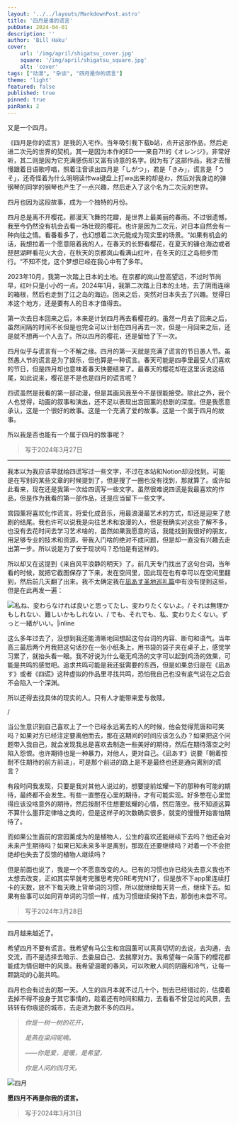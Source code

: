 ```yaml
---
layout: '../../layouts/MarkdownPost.astro'
title: '四月是谁的谎言'
pubDate: 2024-04-01
description: ''
author: 'Bill Haku'
cover:
    url: '/img/april/shigatsu_cover.jpg'
    square: '/img/april/shigatsu_square.jpg'
    alt: 'cover'
tags: ["动漫", "杂谈", "四月是你的谎言"]
theme: 'light'
featured: false
published: true
pinned: true
pinRank: 2
---
```


又是一个四月。

《四月是你的谎言》是我的入宅作。当年吸引我下载b站，点开这部作品，然后走进二次元的世界的契机，其一是因为本作的ED——来自7!!的《オレンジ》，非常好听，其二则是因为它充满感伤却又富有诗意的名字。因为有了这部作品，我才去慢慢跟着日语歌哼唱，照着注音读出四月是「しがつ」，君是「きみ」，谎言是「うそ」，还奇怪着为什么明明读作wa键盘上打wa出来的却是わ，然后对我身边的弹钢琴的同学的钢琴也产生了一点兴趣，然后走入了这个名为二次元的世界。

四月也因为这段故事，成为一个独特的月份。

四月总是离不开樱花。那漫天飞舞的花瓣，是世界上最美丽的春雨。不过很遗憾，我至今仍然没有机会去看一场壮观的樱花。也许是因为二次元，对日本自然会有一种向往之情。看番看多了，也幻想着二次元能成为现实里的场景。“如果有机会的话，我想拉着一个愿意陪着我的人，在春天的长野看樱花，在夏天的镰仓海边或者琵琶湖畔看花火大会，在秋天的京都岚山看满山红叶，在冬天的江之岛相步而行。“不知不觉，这个梦想已经在我心中有了多年。

2023年10月，我第一次踏上日本的土地。在京都的岚山登高望远，不过时节尚早，红叶只是小小的一点。2024年1月，我第二次踏上日本的土地，去了阴雨连绵的箱根，然后也走到了江之岛的海边。回来之后，突然对日本失去了兴趣。觉得日本这个地方，还是要有人的日本才值得去。

第一次去日本回来之后，本来是计划四月再去看樱花的。虽然一月去了回来之后，虽然间隔的时间不长但是也完全可以计划在四月再去一次，但是一月回来之后，还是就不想再一个人去了。所以四月的樱花，还是留给了下一次。

四月似乎与谎言有一个不解之缘。四月的第一天就是充满了谎言的节日愚人节。虽然愚人节的谎言是为了娱乐，但也算是一种谎言。春天可能是四季里最受人们喜欢的节日，但是四月却也意味着春天快要结束了。最春天的樱花却在这里诉说这结尾，如此说来，樱花是不是也是四月的谎言呢？

四谎虽然是我看的第一部动漫，但是其画风我至今不是很能接受。除此之外，我个人也觉得，动画的叙事和演出，还不足以表现出宫园薰的悲剧的深度。但是我愿意承认，这是一个很好的故事。这是一个充满了爱的故事。这是一个属于四月的故事。

所以我是否也能有一个属于四月的故事呢？

> 写于2024年3月27日

---

我本以为我应该早就给四谎写过一些文字，不过在本站和Notion却没找到。可能是在写别的某些文章的时候提到了，但是搜了一圈也没有找到，那就算了。或许如此看来，现在还是我第一次给四谎写一些文字。虽然很难说四谎是我最喜欢的作品，但是作为我看的第一部作品，还是应当留下一些文字。

宫园薰将喜欢化作谎言，将爱化成音乐，用最浪漫最艺术的方式，却还是迎来了悲剧的结尾。我也许可以说我是向往艺术和浪漫的人，但是我确实对这些了解不多，也没有去花时间去学习艺术啥的，虽然如果我愿意的话，我能找到我很好的朋友，用足够专业的技术和资源，带我入门啥的绝对不成问题，但是却一直没有兴趣去走出第一步。所以说是为了安于现状吗？恐怕是有这样的。

所以却又在这提到《来自风平浪静的明天》了。前几天专门找出了这句台词，当年看的时候，就把它截图保存了下来，发在空间里，因此现在也有幸可以在空间里翻到，然后前几天翻了出来。我不太确定我在[凪あす圣地巡礼篇](/posts/japan_s1e7)中有没有提到这些，但是在此再发一遍：

![私ね、変わらなければ良いと思ってたし、変わりたくないよ。/ それは無理かもしれない、難しいかもしれない、/ でも、それでも、私、変わりたくない。ずっと一緒がいい。|inline](https://blog.hakubill.tech/img/april/nagi_quote.jpg)

这么多年过去了，没想到我还能清晰地回想起这句台词的内容、断句和语气。当年高三最后两个月我把这句话抄在一张小纸条上，用书袋的袋子夹在桌子上，感觉学习累了，就抬头看一眼。我不好说为什么毫无鸡汤的文字可以起到鸡汤的效果，可能是共鸣的感觉吧。追求共鸣可能是我还挺需要的东西，但是如果总归是在《凪あす》或者《四谎》这种虚拟的作品里寻找共鸣，恐怕我自己也没有底气说在之后会不会陷入一个深渊。

所以还得去找具体的现实的人。只有人才能带来爱与救赎。

/

当公生意识到自己喜欢上了一个已经永远离去的人的时候，他会觉得荒唐和可笑吗？如果对方已经注定要离他而去，那在这期间的时间应该怎么办？如果把这个问题带入我自己，就会发现我总是喜欢去制造一些美好的期待，然后在期待落空之时陷入怨恨。也许期待也是一种暴力，对他人，更对自己。《凪あす》说要「朝着按耐不住期待的前方前进」，可是那个前进的路上是不是最终也还是通向离别的谎言？

有段时间我发现，只要是我对其他人说过的，想要提前炫耀一下的那种有可能的期待，最终都不会发生。有些一直憋在心里的期待，才有可能实现。好多憋在心里觉得应该没啥意外的期待，然后按耐不住想要炫耀的心情，然后落空。我不知道这算不算什么墨菲定律啥之类的，但是这样子的次数确实很多，就变的慢慢开始害怕期待了。

而如果公生面前的宫园薰成为的是植物人，公生的喜欢还能继续下去吗？他还会对未来产生期待吗？如果已知未来多半是离别，那现在还要继续吗？对着一个不会拒绝却也失去了反馈的植物人继续吗？

但是前面也说了，我是一个不愿意改变的人。已有的习惯也许已经失去意义我也不太想去改变，正如其实早就考完雅思考完GRE考完N1了，但是放不下app里连续打卡的天数，放不下每天晚上背单词的习惯，所以就继续每天背一点，继续下去。如果有些事可以如同背单词的习惯一样，成为习惯继续保持下去，那倒也未尝不可。

> 写于2024年3月28日

---

四月越来越近了。

希望四月不要有谎言。我希望有马公生和宫园薰可以真真切切的去说，去沟通，去交流，而不是选择去暗示、去委屈自己、去揣摩对方。我希望每一朵落下的樱花都能成为情侣眼中的风景。我希望温暖的春风，可以吹散人间的阴霾和冷气，让每一颗跳动的心脏共鸣。

四月也会有过去的那一天。人生的四月本就不过几十个，刨去已经错过的，估摸着去掉不得不投身于其它事情的，趁着还有时间和精力，去看看不曾见过的风景，去转转有你痕迹的城市，去走进为数不多的四月。

> *你是一树一树的花开，*
>
> *是燕在梁间呢喃。*
>
> *——你是爱，是暖，是希望，*
>
> *你是人间的四月天。*

![四月](https://blog.hakubill.tech/img/april/shigatsu.jpg)

**愿四月不再是你我的谎言。**

> 写于2024年3月31日